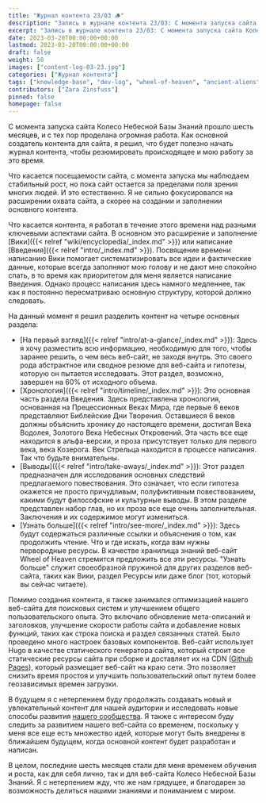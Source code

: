 ```yaml
---
title: "Журнал контента 23/03 🪵"
description: "Запись в журнале контента 23/03: С момента запуска сайта Колесо Небесной Базы Знаний прошло шесть месяцев, и с тех пор проделана огромная работа. Как основной создатель контента для сайта, я решил, что будет полезно начать журнал контента, чтобы резюмировать происходящее и мою работу за это время."
excerpt: "Запись в журнале контента 23/03: С момента запуска сайта Колесо Небесной Базы Знаний прошло шесть месяцев, и с тех пор проделана огромная работа. Как основной создатель контента для сайта, я решил, что будет полезно начать журнал контента, чтобы резюмировать происходящее и мою работу за это время."
date: 2023-03-20T00:00:00+00:00
lastmod: 2023-03-20T00:00:00+00:00
draft: false
weight: 50
images: ["content-log-03-23.jpg"]
categories: ["Журнал контента"]
tags: ["knowledge-base", "dev-log", "wheel-of-heaven", "ancient-aliens", "intelligent-design", "raëlism"]
contributors: ["Zara Zinsfuss"]
pinned: false
homepage: false
---
```


С момента запуска сайта Колесо Небесной Базы Знаний прошло шесть месяцев, и с тех пор проделана огромная работа. Как основной создатель контента для сайта, я решил, что будет полезно начать журнал контента, чтобы резюмировать происходящее и мою работу за это время.

Что касается посещаемости сайта, с момента запуска мы наблюдаем стабильный рост, но пока сайт остается за пределами поля зрения многих людей. И это естественно. Я не сильно фокусировался на расширении охвата сайта, а скорее на создании и заполнении основного контента.

Что касается контента, я работал в течение этого времени над разными ключевыми аспектами сайта. В основном это расширение и заполнение [Вики]({{< relref "wiki/encyclopedia/_index.md" >}}) или написание [Введения]({{< relref "intro/_index.md" >}}). Посвящение времени написанию Вики помогает систематизировать все идеи и фактические данные, которые всегда заполняют мою голову и не дают мне спокойно спать, в то время как приоритетом для меня является написание Введения. Однако процесс написания здесь намного медленнее, так как я постоянно пересматриваю основную структуру, которой должно следовать.

На данный момент я решил разделить контент на четыре основных раздела:

- [На первый взгляд]({{<  relref "intro/at-a-glance/_index.md" >}}): Здесь я хочу разместить всю информацию, необходимую для того, чтобы заранее решить, о чем весь веб-сайт, не заходя внутрь. Это своего рода абстрактное или сводное резюме для веб-сайта и гипотезы, которую он пытается исследовать. Этот раздел, возможно, завершен на 60% от исходного объема.
- [Хронология]({{< relref "intro/timeline/_index.md" >}}): Это основная часть раздела Введения. Здесь представлена хронология, основанная на Прецессионных Веках Мира, где первые 6 веков представляют Библейские Дни Творения. Оставшиеся 6 веков должны объяснить хронику до настоящего времени, достигая Века Водолея, Золотого Века Небесных Откровений. Эта часть все еще находится в альфа-версии, и проза присутствует только для первого века, века Козерога. Век Стрельца находится в процессе написания. Так что будьте внимательны.
- [Выводы]({{< relref "intro/take-aways/_index.md" >}}): Этот раздел предназначен для исследования основных следствий предлагаемого повествования. Это означает, что если гипотеза окажется не просто причудливым, полуфиктивным повествованием, какими будут философские и культурные выводы. В этом разделе представлен набор глав, но их проза все еще очень заполнительная. Заключения и их содержимое могут измениться.
- [Узнать больше]({{< relref "intro/see-more/_index.md" >}}): Здесь будут содержаться различные ссылки и объяснения о том, как продолжить чтение. Что и где искать, когда вам нужны первородные ресурсы. В качестве хранилища знаний веб-сайт Wheel of Heaven стремится предложить все эти ресурсы. "Узнать больше" служит своеобразной пружиной для других разделов веб-сайта, таких как Вики, раздел Ресурсы или даже блог (тот, который вы сейчас читаете).

Помимо создания контента, я также занимался оптимизацией нашего веб-сайта для поисковых систем и улучшением общего пользовательского опыта. Это включало обновление мета-описаний и заголовков, улучшение скорости работы сайта и добавление новых функций, таких как строка поиска и раздел связанных статей. Было проведено много настроек базовых компонентов. Веб-сайт использует Hugo в качестве статического генератора сайта, который строит все статические ресурсы сайта при сборке и доставляет их на CDN ([Github Pages](https://pages.github.com/)), который размещает веб-сайт на краю сети. Это позволяет снизить время простоя и улучшить пользовательский опыт путем более геозависимых времен загрузки.

В будущем я с нетерпением буду продолжать создавать новый и увлекательный контент для нашей аудитории и исследовать новые способы развития [нашего сообщества](https://github.com/orgs/wheelofheaven/discussions). Я также с интересом буду следить за развитием нашего веб-сайта со временем, поскольку у меня все еще есть множество идей, которые могут быть внедрены в ближайшем будущем, когда основной контент будет разработан и написан.

В целом, последние шесть месяцев стали для меня временем обучения и роста, как для себя лично, так и для веб-сайта Колесо Небесной Базы Знаний. Я с нетерпением жду, что же нам грядущее, и благодарен за возможность делиться нашими знаниями и пониманием с миром.

